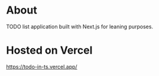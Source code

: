 # About
TODO list application built with Next.js for leaning purposes.

# Hosted on Vercel
https://todo-in-ts.vercel.app/
